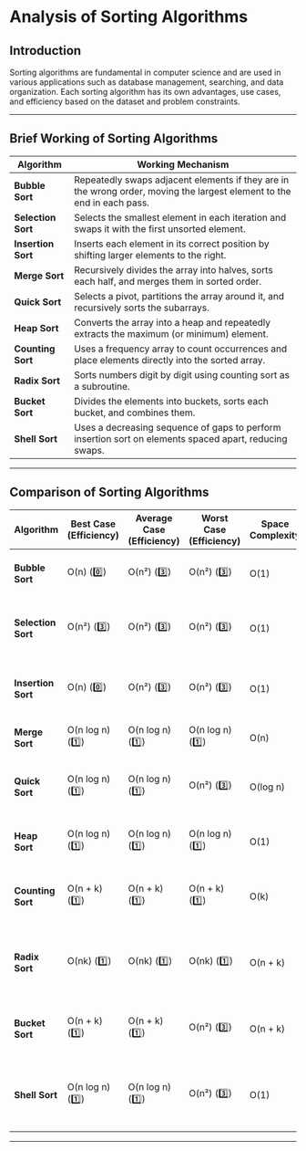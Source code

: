 # Analysis of Sorting Algorithms

## Introduction
Sorting algorithms are fundamental in computer science and are used in various applications such as database management, searching, and data organization. Each sorting algorithm has its own advantages, use cases, and efficiency based on the dataset and problem constraints.

---

## Brief Working of Sorting Algorithms

| Algorithm | Working Mechanism |
|-----------|------------------|
| **Bubble Sort** | Repeatedly swaps adjacent elements if they are in the wrong order, moving the largest element to the end in each pass. |
| **Selection Sort** | Selects the smallest element in each iteration and swaps it with the first unsorted element. |
| **Insertion Sort** | Inserts each element in its correct position by shifting larger elements to the right. |
| **Merge Sort** | Recursively divides the array into halves, sorts each half, and merges them in sorted order. |
| **Quick Sort** | Selects a pivot, partitions the array around it, and recursively sorts the subarrays. |
| **Heap Sort** | Converts the array into a heap and repeatedly extracts the maximum (or minimum) element. |
| **Counting Sort** | Uses a frequency array to count occurrences and place elements directly into the sorted array. |
| **Radix Sort** | Sorts numbers digit by digit using counting sort as a subroutine. |
| **Bucket Sort** | Divides the elements into buckets, sorts each bucket, and combines them. |
| **Shell Sort** | Uses a decreasing sequence of gaps to perform insertion sort on elements spaced apart, reducing swaps. |

---

## Comparison of Sorting Algorithms

| Algorithm       | Best Case (Efficiency)  | Average Case (Efficiency) | Worst Case (Efficiency)  | Space Complexity | Stable | Use Cases |
|---------------|------------|-------------|------------|----------------|--------|-----------|
| **Bubble Sort** | O(n) (0️⃣)       | O(n²) (3️⃣)       | O(n²) (3️⃣)       | O(1)           | Yes    | Small datasets, teaching purposes |
| **Selection Sort** | O(n²) (3️⃣)    | O(n²) (3️⃣)       | O(n²) (3️⃣)       | O(1)           | No     | Small datasets, when swaps are expensive |
| **Insertion Sort** | O(n) (0️⃣)    | O(n²) (3️⃣)       | O(n²) (3️⃣)       | O(1)           | Yes    | Nearly sorted arrays, small datasets |
| **Merge Sort** | O(n log n) (1️⃣)  | O(n log n) (1️⃣)  | O(n log n) (1️⃣)  | O(n)           | Yes    | Large datasets, linked lists |
| **Quick Sort** | O(n log n) (1️⃣)  | O(n log n) (1️⃣)  | O(n²) (3️⃣)       | O(log n)       | No     | General-purpose sorting, quick execution |
| **Heap Sort** | O(n log n) (1️⃣)  | O(n log n) (1️⃣)  | O(n log n) (1️⃣)  | O(1)           | No     | Priority queues, large datasets |
| **Counting Sort** | O(n + k) (1️⃣) | O(n + k) (1️⃣)    | O(n + k) (1️⃣)    | O(k)           | Yes    | Sorting integers with a limited range |
| **Radix Sort** | O(nk) (1️⃣)      | O(nk) (1️⃣)       | O(nk) (1️⃣)       | O(n + k)       | Yes    | Sorting numbers, words, or fixed-length strings |
| **Bucket Sort** | O(n + k) (1️⃣)  | O(n + k) (1️⃣)    | O(n²) (3️⃣)       | O(n + k)       | Yes    | Floating-point numbers, uniform distribution |
| **Shell Sort** | O(n log n) (1️⃣) | O(n log n) (1️⃣)  | O(n²) (3️⃣)       | O(1)           | No     | Medium-sized datasets, optimized insertion sort |

---
